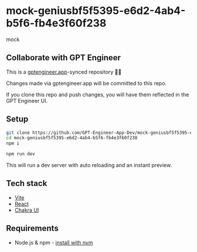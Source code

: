 # mock-geniusbf5f5395-e6d2-4ab4-b5f6-fb4e3f60f238

mock

## Collaborate with GPT Engineer

This is a [gptengineer.app](https://gptengineer.app)-synced repository 🌟🤖

Changes made via gptengineer.app will be committed to this repo.

If you clone this repo and push changes, you will have them reflected in the GPT Engineer UI.

## Setup

```sh
git clone https://github.com/GPT-Engineer-App-Dev/mock-geniusbf5f5395-e6d2-4ab4-b5f6-fb4e3f60f238.git
cd mock-geniusbf5f5395-e6d2-4ab4-b5f6-fb4e3f60f238
npm i
```

```sh
npm run dev
```

This will run a dev server with auto reloading and an instant preview.

## Tech stack

- [Vite](https://vitejs.dev/)
- [React](https://react.dev/)
- [Chakra UI](https://chakra-ui.com/)

## Requirements

- Node.js & npm - [install with nvm](https://github.com/nvm-sh/nvm#installing-and-updating)
